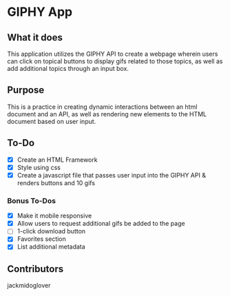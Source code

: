 # GIPHY App
## What it does
This application utilizes the GIPHY API to create a webpage wherein users can click on topical buttons to display gifs related to those topics, as well as add additional topics through an input box. 

## Purpose
This is a practice in creating dynamic interactions between an html document and an API, as well as rendering new elements to the HTML document based on user input. 

## To-Do
- [x] Create an HTML Framework
- [x] Style using css
- [x] Create a javascript file that passes user input into the GIPHY API & renders buttons and 10 gifs
### Bonus To-Dos
- [x] Make it mobile responsive
- [x] Allow users to request additional gifs be added to the page
- [ ] 1-click download button
- [x] Favorites section
- [x] List additional metadata

## Contributors
jackmidoglover
